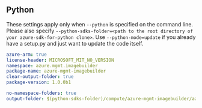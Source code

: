 ## Python

These settings apply only when `--python` is specified on the command line.
Please also specify `--python-sdks-folder=<path to the root directory of your azure-sdk-for-python clone>`.
Use `--python-mode=update` if you already have a setup.py and just want to update the code itself.

``` yaml $(python)
azure-arm: true
license-header: MICROSOFT_MIT_NO_VERSION
namespace: azure.mgmt.imagebuilder
package-name: azure-mgmt-imagebuilder
clear-output-folder: true
package-version: 1.0.0b1
```
``` yaml $(python)
no-namespace-folders: true
output-folder: $(python-sdks-folder)/compute/azure-mgmt-imagebuilder/azure/mgmt/imagebuilder
```
